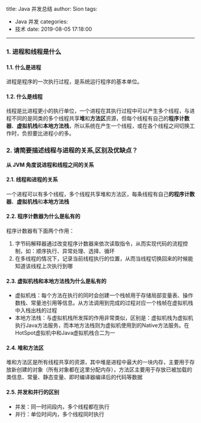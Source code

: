 title: Java 并发总结
author: Sion
tags:
  - Java 并发
categories:
  - 技术
date: 2019-08-05 17:18:00
---
### 1. 进程和线程是什么

#### 1.1. 什么是进程

进程是程序的一次执行过程，是系统运行程序的基本单位。

#### 1.2. 什么是线程

线程是比进程更小的执行单位，一个进程在其执行过程中可以产生多个线程，与进程不同的是同类的多个线程共享**堆**和**方法区**资源，但每个线程有自己的**程序计数器**、**虚拟机栈**和**本地方法栈**，所以系统在产生一个线程，或在各个线程之间切换工作时，负担要比进程小的多。

<!-- more -->

### 2. 请简要描述线程与进程的关系,区别及优缺点？

**从 JVM 角度说进程和线程之间的关系**

#### 2.1. 线程和进程的关系

一个进程可以有多个线程，多个线程共享堆和方法区，每条线程有自己**的程序计数器**、**虚拟机栈**和**本地方法栈**

#### 2.2. 程序计数器为什么是私有的

程序计数器有下面两个作用：
1. 字节码解释器通过改变程序计数器来依次读取指令，从而实现代码的流程控制，如：顺序执行、异常处理、选择、循环
2. 在多线程的情况下，记录当前线程执行的位置，从而当线程切换回来的时候能知道该线程上次执行到哪

#### 2.3. 虚拟机栈和本地方法栈为什么是私有的

- 虚拟机栈：每个方法在执行的同时会创建一个栈帧用于存储局部变量表、操作数栈、常量池引用等信息。从方法调用到完成的过程对应一个栈帧在虚拟机栈中入栈出栈的过程
- 本地方法栈：与虚拟机栈所发挥的作用非常类似，区别是：虚拟机栈为虚拟机执行Java方法服务，而本地方法栈则为虚拟机使用到的Native方法服务。在HotSpot虚拟机中和Java虚拟机栈合二为一

#### 2.4. 堆和方法区

堆和方法区是所有线程共享的资源，其中堆是进程中最大的一块内存，主要用于存放新创建的对象（所有对象都在这里分配内存），方法区主要用于存放已被加载的类信息、常量、静态变量、即时编译器编译后的代码等数据

#### 2.5. 并发和并行的区别

- 并发：同一时间段内，多个线程都在执行
- 并行：单位时间内，多个线程同时执行

















